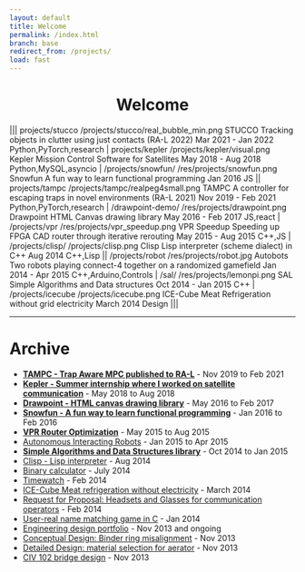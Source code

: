 ```yaml
---
layout: default
title: Welcome
permalink: /index.html
branch: base
redirect_from: /projects/
load: fast
---
```


<h1 style="text-align:center;">Welcome</h1>

|||
projects/stucco
/projects/stucco/real_bubble_min.png
STUCCO
Tracking objects in clutter using just contacts (RA-L 2022)
Mar 2021 - Jan 2022
Python,PyTorch,research
|
projects/kepler
/projects/kepler/visual.png
Kepler
Mission Control Software for Satellites
May 2018 - Aug 2018
Python,MySQL,asyncio
|
/projects/snowfun/
/res/projects/snowfun.png
Snowfun
A fun way to learn functional programming
Jan 2016
JS
||
projects/tampc
/projects/tampc/realpeg4small.png
TAMPC
A controller for escaping traps in novel environments (RA-L 2021)
Nov 2019 - Feb 2021
Python,PyTorch,research
|
/drawpoint-demo/
/res/projects/drawpoint.png
Drawpoint
HTML Canvas drawing library
May 2016 - Feb 2017
JS,react
|
/projects/vpr
/res/projects/vpr_speedup.png
VPR Speedup
Speeding up FPGA CAD router through iterative rerouting
May 2015 - Aug 2015
C++,JS
|
/projects/clisp/
/projects/clisp.png
Clisp
Lisp interpreter (scheme dialect) in C++
Aug 2014
C++,Lisp
||
/projects/robot
/res/projects/robot.jpg
Autobots
Two robots playing connect-4 together on a randomized gamefield
Jan 2014 - Apr 2015
C++,Arduino,Controls
|
/sal/
/res/projects/lemonpi.png
SAL
Simple Algorithms and Data structures
Oct 2014 - Jan 2015
C++
|
/projects/icecube
/projects/icecube.png
ICE-Cube
Meat Refrigeration without grid electricity
March 2014
Design
|||


---

<div class="block" markdown='1'>

# Archive

- [**TAMPC - Trap Aware MPC published to RA-L**](projects/tampc) - Nov 2019 to Feb 2021
- [**Kepler - Summer internship where I worked on satellite communication**](projects/kepler) - May 2018 to Aug 2018
- [**Drawpoint - HTML canvas drawing library**](/drawpoint-demo) - May 2016 to Feb 2017
- [**Snowfun - A fun way to learn functional programming**](projects/snowfun) - Jan 2016 to Feb 2016
- [**VPR Router Optimization**](projects/vpr) - May 2015 to Aug 2015
- [Autonomous Interacting Robots](projects/robot) - Jan 2015 to Apr 2015
- [**Simple Algorithms and Data Structures library**](/sal) - Oct 2014 to Jan 2015
- [Clisp - Lisp interpreter](projects/clisp) - Aug 2014
- [Binary calculator](projects/bincalc) - July 2014
- [Timewatch](projects/timewatch) - Feb 2014 
- [ICE-Cube Meat refrigeration without electricity](projects/icecube) - March 2014
- [Request for Proposal: Headsets and Glasses for communication operators](projects/headset) - Feb 2014
- [User-real name matching game in C](projects/namegame) - Jan 2014
- [Engineering design portfolio](projects/portfolio) - Nov 2013 and ongoing
- [Conceptual Design: Binder ring misalignment](projects/binder) - Nov 2013
- [Detailed Design: material selection for aerator](projects/aerator.html) - Nov 2013
- [CIV 102 bridge design](projects/bridgedesign) - Nov 2013

</div>
